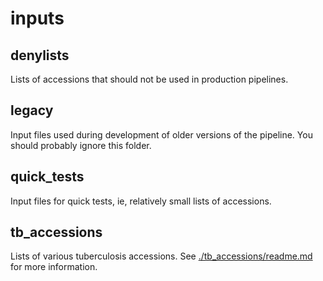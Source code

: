 # inputs

## denylists
Lists of accessions that should not be used in production pipelines.

## legacy
Input files used during development of older versions of the pipeline. You should probably ignore this folder.

## quick_tests
Input files for quick tests, ie, relatively small lists of accessions.

## tb_accessions
Lists of various tuberculosis accessions. See [./tb_accessions/readme.md](./tb_accessions/readme.md) for more information.